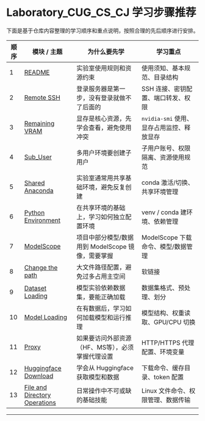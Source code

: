 # Laboratory_CUG_CS_CJ 学习步骤推荐

下面是基于仓库内容整理的学习顺序和重点说明，按照合理的先后顺序进行安排。

| 顺序 | 模块 / 主题 | 为什么要先学 | 学习重点 |
|------|-------------|--------------|----------|
| 1 | [README](https://github.com/arno0129/Laboratory_CUG_CS_CJ/blob/main/README.md) | 实验室使用规则和资源约束 | 使用须知、基本规范、目录结构 |
| 2 | [Remote SSH](https://github.com/arno0129/Laboratory_CUG_CS_CJ/blob/main/Remote%20SSH.md) | 登录服务器是第一步，没有登录就做不了后面的 | SSH 连接、密钥配置、端口转发、权限 |
| 3 | [Remaining VRAM](https://github.com/arno0129/Laboratory_CUG_CS_CJ/blob/main/Remaining%20VRAM.md) | 显存是核心资源，先学会查看，避免使用冲突 | `nvidia-smi` 使用、显存占用监控、释放显存 |
| 4 | [Sub_User](https://github.com/arno0129/Laboratory_CUG_CS_CJ/blob/main/Sub_User.md) | 多用户环境要创建子用户 | 子用户账号、权限隔离、资源使用规范 |
| 5 | [Shared Anaconda](https://github.com/arno0129/Laboratory_CUG_CS_CJ/blob/main/Shared%20Anaconda.md) | 实验室通常用共享基础环境，避免反复创建 | conda 激活/切换、共享环境管理 |
| 6 | [Python Environment](https://github.com/arno0129/Laboratory_CUG_CS_CJ/blob/main/Python%20Environment.md) | 在共享环境的基础上，学习如何独立配置环境 | venv / conda 建环境、依赖管理 |
| 7 | [ModelScope](https://github.com/arno0129/Laboratory_CUG_CS_CJ/blob/main/ModelScope.md) | 项目中部分模型/数据用到 ModelScope 镜像，需要掌握 | ModelScope 下载命令、模型/数据管理 |
| 8 | [Change the path](https://github.com/arno0129/Laboratory_CUG_CS_CJ/blob/main/Change%20the%20path.md) | 大文件路径配置，避免过多占用主空间 | 软链接 |
| 9 | [Dataset Loading](https://github.com/arno0129/Laboratory_CUG_CS_CJ/blob/main/Dataset%20Loading.md) | 模型实验依赖数据集，要能正确加载 | 数据集格式、预处理、划分 |
| 10 | [Model Loading](https://github.com/arno0129/Laboratory_CUG_CS_CJ/blob/main/Model%20Loading.md) | 在有数据后，学习如何加载模型和运行推理 | 模型结构、权重读取、GPU/CPU 切换 |
| 11 | [Proxy](https://github.com/arno0129/Laboratory_CUG_CS_CJ/blob/main/Proxy.md) | 如果要访问外部资源（HF、MS等），必须掌握代理设置 | HTTP/HTTPS 代理配置、环境变量 |
| 12 | [Huggingface Download](https://github.com/arno0129/Laboratory_CUG_CS_CJ/blob/main/Huggingface%20Download.md) | 学会从 Huggingface 获取模型和数据 | 下载命令、缓存目录、token 配置 |
| 13 | [File and Directory Operations](https://github.com/arno0129/Laboratory_CUG_CS_CJ/blob/main/File%20and%20Directory%20Operations.md) | 日常操作中不可或缺的基础技能 | Linux 文件命令、权限管理、数据传输 |

---
